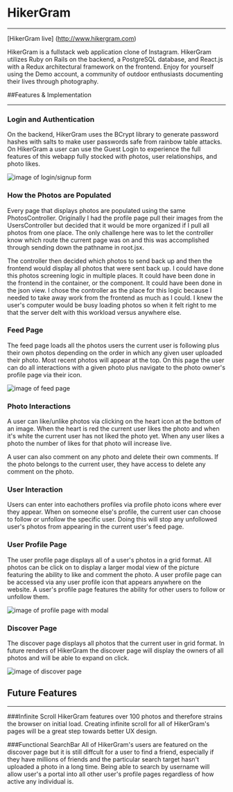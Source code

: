 # HikerGram

---

[HikerGram live] (http://www.hikergram.com)

HikerGram is a fullstack web application clone of Instagram. HikerGram utilizes Ruby on Rails on the backend, a PostgreSQL database, and React.js with a Redux architectural framework on the frontend. Enjoy for yourself using the Demo account, a community of outdoor enthusiasts documenting their lives through photography.

##Features & Implementation

---

### Login and Authentication

On the backend, HikerGram uses the BCrypt library to generate password hashes with salts to make user passwords safe from rainbow table attacks. On HikerGram a user can use the Guest Login to experience the full features of this webapp fully stocked with photos, user relationships, and photo likes.

![image of login/signup form](https://github.com/skdkim/HikerGram/blob/master/docs/prm_photos/Screen%20Shot%202016-11-25%20at%204.54.08%20PM.png)

### How the Photos are Populated

Every page that displays photos are populated using the same PhotosController. Originally I had the profile page pull their images from the UsersController but decided that it would be more organized if I pull all photos from one place. The only challenge here was to let the controller know which route the current page was on and this was accomplished through sending down the pathname in root.jsx. 

The controller then decided which photos to send back up and then the frontend would display all photos that were sent back up. I could have done this photos screening logic in multiple places. It could have been done in the frontend in the container, or the component. It could have been done in the json view. I chose the controller as the place for this logic because I needed to take away work from the frontend as much as I could. I knew the user's computer would be busy loading photos so when it felt right to me that the server delt with this workload versus anywhere else.

### Feed Page

The feed page loads all the photos users the current user is following plus their own photos depending on the order in which any given user uploaded their photo. Most recent photos will appear at the top. On this page the user can do all interactions with a given photo plus navigate to the photo owner's profile page via their icon.

![image of feed page](https://github.com/skdkim/HikerGram/blob/master/docs/prm_photos/Screen%20Shot%202016-11-11%20at%2011.05.59%20AM.png)

### Photo Interactions

A user can like/unlike photos via clicking on the heart icon at the bottom of an image. When the heart is red the current user likes the photo and when it's white the current user has not liked the photo yet. When any user likes a photo the number of likes for that photo will increase live.

A user can also comment on any photo and delete their own comments. If the photo belongs to the current user, they have access to delete any comment on the photo.

### User Interaction

Users can enter into eachothers profiles via profile photo icons where ever they appear.
When on someone else's profile, the current user can choose to follow or unfollow the specific user. Doing this will stop any unfollowed user's photos from appearing in the current user's feed page. 

### User Profile Page

The user profile page displays all of a user's photos in a grid format. All photos can be click on to display a larger modal view of the picture featuring the ability to like and comment the photo. A user profile page can be accessed via any user profile icon that appears anywhere on the website. A user's profile page features the ability for other users to follow or unfollow them. 

![image of profile page with modal](https://github.com/skdkim/HikerGram/blob/master/docs/prm_photos/Screen%20Shot%202016-11-11%20at%2012.44.02%20PM.png)

### Discover Page

The discover page displays all photos that the current user in grid format.
In future renders of HikerGram the discover page will display the owners of all photos and will be able to expand on click.

![image of discover page](https://github.com/skdkim/HikerGram/blob/master/docs/prm_photos/Screen%20Shot%202016-11-11%20at%2011.07.34%20AM.png)

## Future Features

---
###Infinite Scroll
HikerGram features over 100 photos and therefore strains the browser on initial load. Creating infinite scroll for all of HikerGram's pages will be a great step towards better UX design.

###Functional SearchBar
All of HikerGram's users are featured on the discover page but it is still diffcult for a user to find a friend, especially if they have millions of friends and the particular search target hasn't uploaded a photo in a long time. Being able to search by username will allow user's a portal into all other user's profile pages regardless of how active any individual is.
